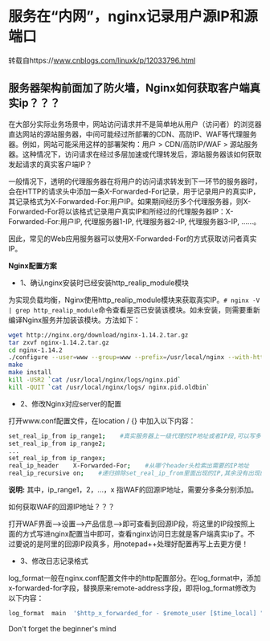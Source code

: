 # 服务在“内网”，nginx记录用户源IP和源端口


转载自https://www.cnblogs.com/linuxk/p/12033796.html

## 服务器架构前面加了防火墙，Nginx如何获取客户端真实ip？？？

在大部分实际业务场景中，网站访问请求并不是简单地从用户（访问者）的浏览器直达网站的源站服务器，中间可能经过所部署的CDN、高防IP、WAF等代理服务器。例如，网站可能采用这样的部署架构：用户 > CDN/高防IP/WAF > 源站服务器。这种情况下，访问请求在经过多层加速或代理转发后，源站服务器该如何获取发起请求的真实客户端IP？

一般情况下，透明的代理服务器在将用户的访问请求转发到下一环节的服务器时，会在HTTP的请求头中添加一条X-Forwarded-For记录，用于记录用户的真实IP，其记录格式为X-Forwarded-For:用户IP。如果期间经历多个代理服务器，则X-Forwarded-For将以该格式记录用户真实IP和所经过的代理服务器IP：X-Forwarded-For:用户IP, 代理服务器1-IP, 代理服务器2-IP, 代理服务器3-IP, ……。

因此，常见的Web应用服务器可以使用X-Forwarded-For的方式获取访问者真实IP。

**Nginx配置方案**

- 1、确认nginx安装时已经安装http_realip_module模块

为实现负载均衡，Nginx使用http_realip_module模块来获取真实IP。`# nginx -V | grep http_realip_module`命令查看是否已安装该模块。如未安装，则需要重新编译Nginx服务并加装该模块。方法如下：

```bash
wget http://nginx.org/download/nginx-1.14.2.tar.gz
tar zxvf nginx-1.14.2.tar.gz
cd nginx-1.14.2
./configure --user=www --group=www --prefix=/usr/local/nginx --with-http_stub_status_module --without-http-cache --with-http_ssl_module --with-http_realip_module
make
make install
kill -USR2 `cat /usr/local/nginx/logs/nginx.pid`
kill -QUIT `cat /usr/local/nginx/logs/ nginx.pid.oldbin`
```

- 2、修改Nginx对应server的配置

打开www.conf配置文件，在location / {} 中加入以下内容：

```bash
set_real_ip_from ip_range1;    #真实服务器上一级代理的IP地址或者IP段,可以写多行
set_real_ip_from ip_range2;
...
set_real_ip_from ip_rangex;
real_ip_header    X-Forwarded-For;    #从哪个header头检索出需要的IP地址
real_ip_recursive on;    #递归排除set_real_ip_from里面出现的IP,其余没有出现的认为是用户真实IP
```

**说明:** 其中，ip_range1，2，...，x 指WAF的回源IP地址，需要分多条分别添加。

如何获取WAF的回源IP地址？？？

打开WAF界面-->设置-->产品信息-->即可查看到回源IP段，将这里的IP段按照上面的方式写进nginx配置当中即可，查看nginx访问日志就是客户端真实ip了。不过要说的是阿里的回源IP段真多，用notepad++处理好配置再写上去更方便！

- 3、修改日志记录格式

log_format一般在nginx.conf配置文件中的http配置部分。在log_format中，添加x-forwarded-for字段，替换原来remote-address字段，即将log_format修改为以下内容：

```bash
log_format  main  '$http_x_forwarded_for - $remote_user [$time_local] "$request" ' '$status $body_bytes_sent "$http_referer" ' '"$http_user_agent" ';
```

Don't forget the beginner's mind
